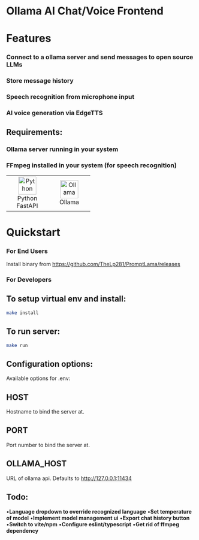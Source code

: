 # Ollama AI Chat/Voice Frontend


# Features

### Connect to a ollama server and send messages to open source LLMs
### Store message history
### Speech recognition from microphone input
### AI voice generation via EdgeTTS

## Requirements:
### **Ollama server running in your system**
### **FFmpeg installed in your system (for speech recognition)**

<table align="center">
  <tr>
    <td align="center" width="96">
      <img src="https://techstack-generator.vercel.app/python-icon.svg" width="48" height="48" alt="Python" />
      <br>Python FastAPI
    </td>
    <td align="center" width="96">
      <img src="https://ollama.com/public/ollama.png" width="48" height="48" alt="Ollama" />
      <br>Ollama
    </td>
  </tr>
</table>




# Quickstart

### For End Users
Install binary from https://github.com/TheLp281/PromptLama/releases

### For Developers

## To setup virtual env and install:
``` bash
make install
```

## To run server:
``` bash
make run
```

## Configuration options:
Available options for .env:

## HOST
Hostname to bind the server at.

## PORT
Port number to bind the server at.

## OLLAMA_HOST
URL of ollama api. Defaults to http://127.0.0.1:11434



## Todo:

•**Language dropdown to override recognized language**
•**Set temperature of model**
•**Implement model management ui**
•**Export chat history button**
•**Switch to vite/npm**
•**Configure eslint/typescript**
•**Get rid of ffmpeg dependency**
